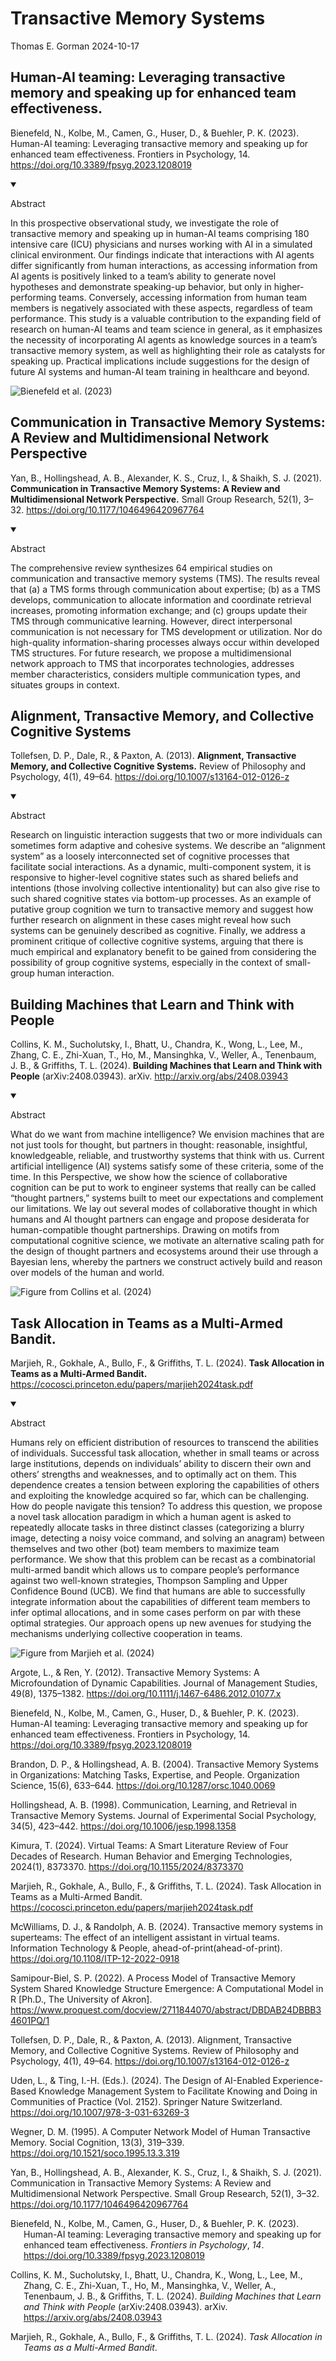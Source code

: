 # Transactive Memory Systems
Thomas E. Gorman
2024-10-17

## Human-AI teaming: Leveraging transactive memory and speaking up for enhanced team effectiveness.

Bienefeld, N., Kolbe, M., Camen, G., Huser, D., & Buehler, P. K. (2023).
Human-AI teaming: Leveraging transactive memory and speaking up for
enhanced team effectiveness. Frontiers in Psychology, 14.
https://doi.org/10.3389/fpsyg.2023.1208019

<details open class="relevant-callout">

<summary>

Abstract
</summary>

<div>

In this prospective observational study, we investigate the role of
transactive memory and speaking up in human-AI teams comprising 180
intensive care (ICU) physicians and nurses working with AI in a
simulated clinical environment. Our findings indicate that interactions
with AI agents differ significantly from human interactions, as
accessing information from AI agents is positively linked to a team’s
ability to generate novel hypotheses and demonstrate speaking-up
behavior, but only in higher-performing teams. Conversely, accessing
information from human team members is negatively associated with these
aspects, regardless of team performance. This study is a valuable
contribution to the expanding field of research on human-AI teams and
team science in general, as it emphasizes the necessity of incorporating
AI agents as knowledge sources in a team’s transactive memory system, as
well as highlighting their role as catalysts for speaking up. Practical
implications include suggestions for the design of future AI systems and
human-AI team training in healthcare and beyond.
</p>

</div>

</details>

![Bienefeld et al. (2023)](images/Bienefeld_23_img.png)

## Communication in Transactive Memory Systems: A Review and Multidimensional Network Perspective

Yan, B., Hollingshead, A. B., Alexander, K. S., Cruz, I., & Shaikh, S.
J. (2021). **Communication in Transactive Memory Systems: A Review and
Multidimensional Network Perspective.** Small Group Research, 52(1),
3–32. https://doi.org/10.1177/1046496420967764

<details open class="relevant-callout">

<summary>

Abstract
</summary>

<div>

The comprehensive review synthesizes 64 empirical studies on
communication and transactive memory systems (TMS). The results reveal
that (a) a TMS forms through communication about expertise; (b) as a TMS
develops, communication to allocate information and coordinate retrieval
increases, promoting information exchange; and (c) groups update their
TMS through communicative learning. However, direct interpersonal
communication is not necessary for TMS development or utilization. Nor
do high-quality information-sharing processes always occur within
developed TMS structures. For future research, we propose a
multidimensional network approach to TMS that incorporates technologies,
addresses member characteristics, considers multiple communication
types, and situates groups in context.
</p>

</div>

</details>

## Alignment, Transactive Memory, and Collective Cognitive Systems

Tollefsen, D. P., Dale, R., & Paxton, A. (2013). **Alignment,
Transactive Memory, and Collective Cognitive Systems.** Review of
Philosophy and Psychology, 4(1), 49–64.
https://doi.org/10.1007/s13164-012-0126-z

<details open class="relevant-callout">

<summary>

Abstract
</summary>

<div>

Research on linguistic interaction suggests that two or more individuals
can sometimes form adaptive and cohesive systems. We describe an
“alignment system” as a loosely interconnected set of cognitive
processes that facilitate social interactions. As a dynamic,
multi-component system, it is responsive to higher-level cognitive
states such as shared beliefs and intentions (those involving collective
intentionality) but can also give rise to such shared cognitive states
via bottom-up processes. As an example of putative group cognition we
turn to transactive memory and suggest how further research on alignment
in these cases might reveal how such systems can be genuinely described
as cognitive. Finally, we address a prominent critique of collective
cognitive systems, arguing that there is much empirical and explanatory
benefit to be gained from considering the possibility of group cognitive
systems, especially in the context of small-group human interaction.
</p>

</div>

</details>

## Building Machines that Learn and Think with People

Collins, K. M., Sucholutsky, I., Bhatt, U., Chandra, K., Wong, L., Lee,
M., Zhang, C. E., Zhi-Xuan, T., Ho, M., Mansinghka, V., Weller, A.,
Tenenbaum, J. B., & Griffiths, T. L. (2024). **Building Machines that
Learn and Think with People** (arXiv:2408.03943). arXiv.
http://arxiv.org/abs/2408.03943

<details open class="relevant-callout">

<summary>

Abstract
</summary>

<div>

What do we want from machine intelligence? We envision machines that are
not just tools for thought, but partners in thought: reasonable,
insightful, knowledgeable, reliable, and trustworthy systems that think
with us. Current artificial intelligence (AI) systems satisfy some of
these criteria, some of the time. In this Perspective, we show how the
science of collaborative cognition can be put to work to engineer
systems that really can be called “thought partners,” systems built to
meet our expectations and complement our limitations. We lay out several
modes of collaborative thought in which humans and AI thought partners
can engage and propose desiderata for human-compatible thought
partnerships. Drawing on motifs from computational cognitive science, we
motivate an alternative scaling path for the design of thought partners
and ecosystems around their use through a Bayesian lens, whereby the
partners we construct actively build and reason over models of the human
and world.
</p>

</div>

</details>

![Figure from Collins et al. (2024)](images/Collins_24_img.png)

## Task Allocation in Teams as a Multi-Armed Bandit.

Marjieh, R., Gokhale, A., Bullo, F., & Griffiths, T. L. (2024). **Task
Allocation in Teams as a Multi-Armed Bandit.**
https://cocosci.princeton.edu/papers/marjieh2024task.pdf

<details open class="relevant-callout">

<summary>

Abstract
</summary>

<div>

Humans rely on efficient distribution of resources to transcend the
abilities of individuals. Successful task allocation, whether in small
teams or across large institutions, depends on individuals’ ability to
discern their own and others’ strengths and weaknesses, and to optimally
act on them. This dependence creates a tension between exploring the
capabilities of others and exploiting the knowledge acquired so far,
which can be challenging. How do people navigate this tension? To
address this question, we propose a novel task allocation paradigm in
which a human agent is asked to repeatedly allocate tasks in three
distinct classes (categorizing a blurry image, detecting a noisy voice
command, and solving an anagram) between themselves and two other (bot)
team members to maximize team performance. We show that this problem can
be recast as a combinatorial multi-armed bandit which allows us to
compare people’s performance against two well-known strategies, Thompson
Sampling and Upper Confidence Bound (UCB). We find that humans are able
to successfully integrate information about the capabilities of
different team members to infer optimal allocations, and in some cases
perform on par with these optimal strategies. Our approach opens up new
avenues for studying the mechanisms underlying collective cooperation in
teams.

</div>

</details>

![Figure from Marjieh et al. (2024)](images/marjieh_24_img.png)

Argote, L., & Ren, Y. (2012). Transactive Memory Systems: A
Microfoundation of Dynamic Capabilities. Journal of Management Studies,
49(8), 1375–1382. https://doi.org/10.1111/j.1467-6486.2012.01077.x

Bienefeld, N., Kolbe, M., Camen, G., Huser, D., & Buehler, P. K. (2023).
Human-AI teaming: Leveraging transactive memory and speaking up for
enhanced team effectiveness. Frontiers in Psychology, 14.
https://doi.org/10.3389/fpsyg.2023.1208019

Brandon, D. P., & Hollingshead, A. B. (2004). Transactive Memory Systems
in Organizations: Matching Tasks, Expertise, and People. Organization
Science, 15(6), 633–644. https://doi.org/10.1287/orsc.1040.0069

Hollingshead, A. B. (1998). Communication, Learning, and Retrieval in
Transactive Memory Systems. Journal of Experimental Social Psychology,
34(5), 423–442. https://doi.org/10.1006/jesp.1998.1358

Kimura, T. (2024). Virtual Teams: A Smart Literature Review of Four
Decades of Research. Human Behavior and Emerging Technologies, 2024(1),
8373370. https://doi.org/10.1155/2024/8373370

Marjieh, R., Gokhale, A., Bullo, F., & Griffiths, T. L. (2024). Task
Allocation in Teams as a Multi-Armed Bandit.
https://cocosci.princeton.edu/papers/marjieh2024task.pdf

McWilliams, D. J., & Randolph, A. B. (2024). Transactive memory systems
in superteams: The effect of an intelligent assistant in virtual teams.
Information Technology & People, ahead-of-print(ahead-of-print).
https://doi.org/10.1108/ITP-12-2022-0918

Samipour-Biel, S. P. (2022). A Process Model of Transactive Memory
System Shared Knowledge Structure Emergence: A Computational Model in R
\[Ph.D., The University of Akron\].
https://www.proquest.com/docview/2711844070/abstract/DBDAB24DBBB34601PQ/1

Tollefsen, D. P., Dale, R., & Paxton, A. (2013). Alignment, Transactive
Memory, and Collective Cognitive Systems. Review of Philosophy and
Psychology, 4(1), 49–64. https://doi.org/10.1007/s13164-012-0126-z

Uden, L., & Ting, I.-H. (Eds.). (2024). The Design of AI-Enabled
Experience-Based Knowledge Management System to Facilitate Knowing and
Doing in Communities of Practice (Vol. 2152). Springer Nature
Switzerland. https://doi.org/10.1007/978-3-031-63269-3

Wegner, D. M. (1995). A Computer Network Model of Human Transactive
Memory. Social Cognition, 13(3), 319–339.
https://doi.org/10.1521/soco.1995.13.3.319

Yan, B., Hollingshead, A. B., Alexander, K. S., Cruz, I., & Shaikh, S.
J. (2021). Communication in Transactive Memory Systems: A Review and
Multidimensional Network Perspective. Small Group Research, 52(1), 3–32.
https://doi.org/10.1177/1046496420967764

<div id="refs" class="references csl-bib-body hanging-indent"
entry-spacing="0" line-spacing="2">

<div id="ref-bienefeldHumanAITeamingLeveraging2023" class="csl-entry">

Bienefeld, N., Kolbe, M., Camen, G., Huser, D., & Buehler, P. K. (2023).
Human-AI teaming: Leveraging transactive memory and speaking up for
enhanced team effectiveness. *Frontiers in Psychology*, *14*.
<https://doi.org/10.3389/fpsyg.2023.1208019>

</div>

<div id="ref-collinsBuildingMachinesThat2024" class="csl-entry">

Collins, K. M., Sucholutsky, I., Bhatt, U., Chandra, K., Wong, L., Lee,
M., Zhang, C. E., Zhi-Xuan, T., Ho, M., Mansinghka, V., Weller, A.,
Tenenbaum, J. B., & Griffiths, T. L. (2024). *Building Machines that
Learn and Think with People* (arXiv:2408.03943). arXiv.
<https://arxiv.org/abs/2408.03943>

</div>

<div id="ref-marjiehTaskAllocationTeams2024" class="csl-entry">

Marjieh, R., Gokhale, A., Bullo, F., & Griffiths, T. L. (2024). *Task
Allocation in Teams as a Multi-Armed Bandit*.

</div>

</div>
